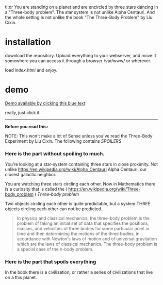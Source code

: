 tl;dr You are standing on a planet and are encircled by three stars dancing in a "Three-body problem".
The star system is not unlike Alpha Centauri. And the whole setting is not unlike the book "The Three-Body Problem" by Liu Cixin.

# installation

download the repository. Upload everything to your webserver, and move it somewhere you can access it through a browser /var/www/ or wherever.

load _index.html_ and enjoy.

# demo

[Demo available by clicking this blue text](labs.sense-studios.com/threebody/index.html)

really, just click it.

- - - -

__Before you read this:__

NOTE: This won't make a lot of Sense unless you've read the Three-Body Experiment by Liu Cixin. The following contains _SPOILERS_

### Here is the part without spoiling to much.

You're looking at a star-system containing three stars in close proximity. Not unlike
https://en.wikipedia.org/wiki/Alpha_Centauri Alpha Centauri, our closest galactic neighbor.

You are watching three stars circling each other. Now in Mathematics there is a curiosity
that is called the ( https://en.wikipedia.org/wiki/Three-body_problem ) *Three-body problem*

Two objects circling each other is quite predictable, but a system THREE objects circling
each other can not be predicted.

> In physics and classical mechanics, the three-body problem is the problem of taking an initial set of data that specifies the positions, masses, and velocities of three bodies for some particular point in time and then determining the motions of the three bodies, in accordance with Newton's laws of motion and of universal gravitation which are the laws of classical mechanics. The three-body problem is a special case of the n-body problem.

### Here is the part that spoils everything

In the book there is a civilization, or rather a series of civilizations that live on a this planet.
